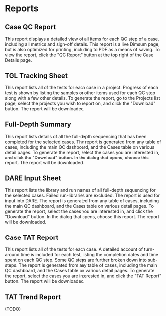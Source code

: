 # Reports

## Case QC Report

This report displays a detailed view of all items for each QC step of a case, including all metrics
and sign-off details. This report is a live Dimsum page, but is also optimized for printing,
including to PDF as a means of saving. To view the report, click the "QC Report" button at the top
right of the Case Details page.

## TGL Tracking Sheet

This report lists all of the tests for each case in a project. Progress of each test is shown by
listing the samples or other items used for each QC step along with a few other details. To generate
the report, go to the Projects list page, select the projects you wish to report on, and click the
"Download" button. The report will be downloaded.

## Full-Depth Summary

This report lists details of all the full-depth sequencing that has been completed for the selected
cases. The report is generated from any table of cases, including the main QC dashboard, and the
Cases table on various detail pages. To generate the report, select the cases you are interested in,
and click the "Download" button. In the dialog that opens, choose this report. The report will be
downloaded.

## DARE Input Sheet

This report lists the library and run names of all full-depth sequencing for the selected cases.
Failed run-libraries are excluded. The report is used for input into DARE. The report is generated
from any table of cases, including the main QC dashboard, and the Cases table on various detail
pages. To generate the report, select the cases you are interested in, and click the "Download"
button. In the dialog that opens, choose this report. The report will be downloaded.

## Case TAT Report

This report lists all of the tests for each case. A detailed account of turn-around time is included
for each test, listing the completion dates and time spent on each QC step. Some QC steps are
further broken down into sub-steps. The report is generated from any table of cases, including the
main QC dashboard, and the Cases table on various detail pages. To generate the report, select the
cases you are interested in, and click the "TAT Report" button. The report will be downloaded.

## TAT Trend Report

(TODO)
